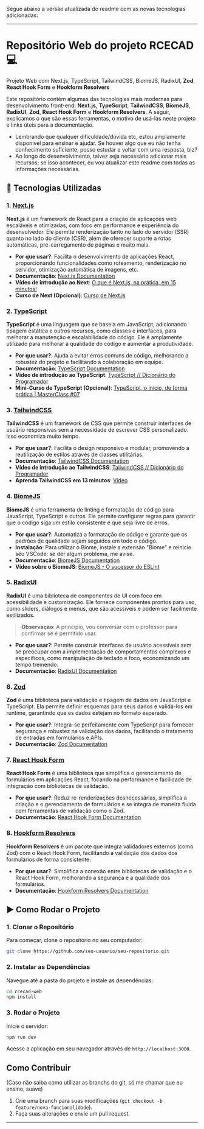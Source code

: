 Segue abaixo a versão atualizada do readme com as novas tecnologias adicionadas:

---

# Repositório Web do projeto RCECAD 💻  
Projeto Web com Next.js, TypeScript, TailwindCSS, BiomeJS, RadixUI, **Zod**, **React Hook Form** e **Hookform Resolvers**

Este repositório contém algumas das tecnologias mais modernas para desenvolvimento front-end: **Next.js**, **TypeScript**, **TailwindCSS**, **BiomeJS**, **RadixUI**, **Zod**, **React Hook Form** e **Hookform Resolvers**. A seguir, explicamos o que são essas ferramentas, o motivo de usá-las neste projeto e links úteis para a documentação.

* Lembrando que qualquer dificuldade/dúvida etc, estou amplamente disponível para ensinar e ajudar. Se houver algo que eu não tenha conhecimento suficiente, posso estudar e voltar com uma resposta, blz?
* Ao longo do desenvolvimento, talvez seja necessário adicionar mais recursos; se isso acontecer, eu vou atualizar este readme com todas as informações necessárias.

## 📐 Tecnologias Utilizadas

### 1. [Next.js](https://nextjs.org/)
**Next.js** é um framework de React para a criação de aplicações web escaláveis e otimizadas, com foco em performance e experiência do desenvolvedor. Ele permite renderização tanto no lado do servidor (SSR) quanto no lado do cliente (CSR), além de oferecer suporte a rotas automáticas, pré-carregamento de páginas e muito mais.

- **Por que usar?**: Facilita o desenvolvimento de aplicações React, proporcionando funcionalidades como roteamento, renderização no servidor, otimização automática de imagens, etc.
- **Documentação**: [Next.js Documentation](https://nextjs.org/docs)
- **Vídeo de introdução ao Next**: [O que é Next.js, na prática, em 15 minutos!](https://www.youtube.com/watch?v=QsSUbuYeEFk)
- **Curso de Next (Opcional)**: [Curso de Next.js](https://www.youtube.com/watch?v=XHrbg2iYNCg&list=PLnDvRpP8BnezfJcfiClWskFOLODeqI_Ft)

### 2. [TypeScript](https://www.typescriptlang.org/)
**TypeScript** é uma linguagem que se baseia em JavaScript, adicionando tipagem estática e outros recursos, como classes e interfaces, para melhorar a manutenção e escalabilidade do código. Ele é amplamente utilizado para melhorar a qualidade do código e aumentar a produtividade.

- **Por que usar?**: Ajuda a evitar erros comuns de código, melhorando a robustez do projeto e facilitando a colaboração em equipe.
- **Documentação**: [TypeScript Documentation](https://www.typescriptlang.org/docs/)
- **Vídeo de introdução ao TypeScript**: [TypeScript // Dicionário do Programador](https://www.youtube.com/watch?v=gmupEp468lY&pp=ygUaaW50cm9kdcOnw6NvIGFvIHR5cGVzY3JpcHQ%3D)
- **Mini-Curso de TypeScript (Opcional)**: [TypeScript, o início, de forma prática | MasterClass #07](https://www.youtube.com/watch?v=0mYq5LrQN1s)

### 3. [TailwindCSS](https://tailwindcss.com/)
**TailwindCSS** é um framework de CSS que permite construir interfaces de usuário responsivas sem a necessidade de escrever CSS personalizado. Isso economiza muito tempo.

- **Por que usar?**: Facilita o design responsivo e modular, promovendo a reutilização de estilos através de classes utilitárias.
- **Documentação**: [TailwindCSS Documentation](https://tailwindcss.com/docs)
- **Vídeo de introdução ao TailwindCSS**: [TailwindCSS // Dicionário do Programador](https://www.youtube.com/watch?v=i_EKstz3x04&pp=ygUYaW50cm9kdcOnw6NvIGFvIHRhaWx3aW5k)
- **Aprenda TailwindCSS em 13 minutos**: [Vídeo](https://www.youtube.com/watch?v=dHwY5lRfkoQ&pp=ygUYaW50cm9kdcOnw6NvIGFvIHRhaWx3aW5k)

### 4. [BiomeJS](https://biomejs.org/)
**BiomeJS** é uma ferramenta de linting e formatação de código para JavaScript, TypeScript e outros. Ele permite configurar regras para garantir que o código siga um estilo consistente e que seja livre de erros.

- **Por que usar?**: Automatiza a formatação de código e garante que os padrões de qualidade sejam seguidos em todo o código.
- **Instalação**: Para utilizar o Biome, instale a extensão "Biome" e reinicie seu VSCode; se der algum problema, me avise.
- **Documentação**: [BiomeJS Documentation](https://biomejs.org/)
- **Vídeo sobre o BiomeJS**: [BiomeJS - O sucessor do ESLint](https://www.youtube.com/watch?v=wrbKoQt3_dE)

### 5. [RadixUI](https://www.radix-ui.com/)
**RadixUI** é uma biblioteca de componentes de UI com foco em acessibilidade e customização. Ele fornece componentes prontos para uso, como sliders, diálogos e menus, que são acessíveis e podem ser facilmente estilizados.

> **Observação**: A princípio, vou conversar com o professor para confirmar se é permitido usar.
- **Por que usar?**: Permite construir interfaces de usuário acessíveis sem se preocupar com a implementação de comportamentos complexos e específicos, como manipulação de teclado e foco, economizando um tempo tremendo.
- **Documentação**: [RadixUI Documentation](https://www.radix-ui.com/docs/primitives/overview)

### 6. [Zod](https://zod.dev/)
**Zod** é uma biblioteca para validação e tipagem de dados em JavaScript e TypeScript. Ela permite definir esquemas para seus dados e validá-los em runtime, garantindo que os dados estejam no formato esperado.

- **Por que usar?**: Integra-se perfeitamente com TypeScript para fornecer segurança e robustez na validação dos dados, facilitando o tratamento de entradas em formulários e APIs.
- **Documentação**: [Zod Documentation](https://zod.dev/)

### 7. [React Hook Form](https://react-hook-form.com/)
**React Hook Form** é uma biblioteca que simplifica o gerenciamento de formulários em aplicações React, focando na performance e facilidade de integração com bibliotecas de validação.

- **Por que usar?**: Reduz re-renderizações desnecessárias, simplifica a criação e o gerenciamento de formulários e se integra de maneira fluida com ferramentas de validação como o Zod.
- **Documentação**: [React Hook Form Documentation](https://react-hook-form.com/)

### 8. [Hookform Resolvers](https://github.com/react-hook-form/resolvers)
**Hookform Resolvers** é um pacote que integra validadores externos (como Zod) com o React Hook Form, facilitando a validação dos dados dos formulários de forma consistente.

- **Por que usar?**: Simplifica a conexão entre bibliotecas de validação e o React Hook Form, melhorando a segurança e a qualidade dos formulários.
- **Documentação**: [Hookform Resolvers Documentation](https://github.com/react-hook-form/resolvers)

## ▶️ Como Rodar o Projeto

### 1. Clonar o Repositório
Para começar, clone o repositório no seu computador:

```bash
git clone https://github.com/seu-usuario/seu-repositorio.git
```

### 2. Instalar as Dependências
Navegue até a pasta do projeto e instale as dependências:

```bash
cd rcecad-web
npm install
```

### 3. Rodar o Projeto
Inicie o servidor:

```bash
npm run dev
```

Acesse a aplicação em seu navegador através de `http://localhost:3000`.

## Como Contribuir
(Caso não saiba como utilizar as branchs do git, só me chamar que eu ensino, suave)
1. Crie uma branch para suas modificações (`git checkout -b feature/nova-funcionalidade`).
2. Faça suas alterações e envie um pull request.

---
